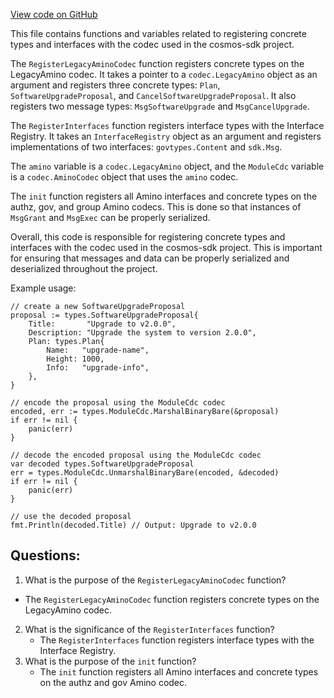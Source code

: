 [View code on GitHub](https://github.com/cosmos/cosmos-sdk/blob/main/x/upgrade/types/codec.go)

This file contains functions and variables related to registering concrete types and interfaces with the codec used in the cosmos-sdk project. 

The `RegisterLegacyAminoCodec` function registers concrete types on the LegacyAmino codec. It takes a pointer to a `codec.LegacyAmino` object as an argument and registers three concrete types: `Plan`, `SoftwareUpgradeProposal`, and `CancelSoftwareUpgradeProposal`. It also registers two message types: `MsgSoftwareUpgrade` and `MsgCancelUpgrade`. 

The `RegisterInterfaces` function registers interface types with the Interface Registry. It takes an `InterfaceRegistry` object as an argument and registers implementations of two interfaces: `govtypes.Content` and `sdk.Msg`. 

The `amino` variable is a `codec.LegacyAmino` object, and the `ModuleCdc` variable is a `codec.AminoCodec` object that uses the `amino` codec. 

The `init` function registers all Amino interfaces and concrete types on the authz, gov, and group Amino codecs. This is done so that instances of `MsgGrant` and `MsgExec` can be properly serialized. 

Overall, this code is responsible for registering concrete types and interfaces with the codec used in the cosmos-sdk project. This is important for ensuring that messages and data can be properly serialized and deserialized throughout the project. 

Example usage:

```
// create a new SoftwareUpgradeProposal
proposal := types.SoftwareUpgradeProposal{
    Title:       "Upgrade to v2.0.0",
    Description: "Upgrade the system to version 2.0.0",
    Plan: types.Plan{
        Name:   "upgrade-name",
        Height: 1000,
        Info:   "upgrade-info",
    },
}

// encode the proposal using the ModuleCdc codec
encoded, err := types.ModuleCdc.MarshalBinaryBare(&proposal)
if err != nil {
    panic(err)
}

// decode the encoded proposal using the ModuleCdc codec
var decoded types.SoftwareUpgradeProposal
err = types.ModuleCdc.UnmarshalBinaryBare(encoded, &decoded)
if err != nil {
    panic(err)
}

// use the decoded proposal
fmt.Println(decoded.Title) // Output: Upgrade to v2.0.0
```
## Questions: 
 1. What is the purpose of the `RegisterLegacyAminoCodec` function?
   - The `RegisterLegacyAminoCodec` function registers concrete types on the LegacyAmino codec.
2. What is the significance of the `RegisterInterfaces` function?
   - The `RegisterInterfaces` function registers interface types with the Interface Registry.
3. What is the purpose of the `init` function?
   - The `init` function registers all Amino interfaces and concrete types on the authz and gov Amino codec.